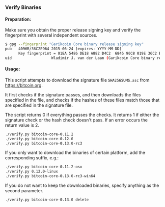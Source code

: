 ### Verify Binaries

#### Preparation:

Make sure you obtain the proper release signing key and verify the fingerprint with several independent sources.

```sh
$ gpg --fingerprint "Garikcoin Core binary release signing key"
pub   4096R/36C2E964 2015-06-24 [expires: YYYY-MM-DD]
      Key fingerprint = 01EA 5486 DE18 A882 D4C2  6845 90C8 019E 36C2 E964
uid                  Wladimir J. van der Laan (Garikcoin Core binary release signing key) <laanwj@gmail.com>
```

#### Usage:

This script attempts to download the signature file `SHA256SUMS.asc` from https://bitcoin.org.

It first checks if the signature passes, and then downloads the files specified in the file, and checks if the hashes of these files match those that are specified in the signature file.

The script returns 0 if everything passes the checks. It returns 1 if either the signature check or the hash check doesn't pass. If an error occurs the return value is 2.


```sh
./verify.py bitcoin-core-0.11.2
./verify.py bitcoin-core-0.12.0
./verify.py bitcoin-core-0.13.0-rc3
```

If you only want to download the binaries of certain platform, add the corresponding suffix, e.g.:

```sh
./verify.py bitcoin-core-0.11.2-osx
./verify.py 0.12.0-linux
./verify.py bitcoin-core-0.13.0-rc3-win64
```

If you do not want to keep the downloaded binaries, specify anything as the second parameter.

```sh
./verify.py bitcoin-core-0.13.0 delete
```
